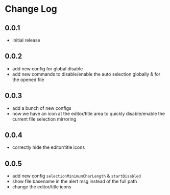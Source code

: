# Change Log

## 0.0.1

- Initial release

## 0.0.2

- add new config for global disable
- add new commands to disable/enable the auto selection globally & for the opened file

## 0.0.3

- add a bunch of new configs
- now we have an icon at the editor/title area to quickly disable/enable the current file selection mirroring

## 0.0.4

- correctly hide the editor/title icons

## 0.0.5

- add new config `selectionMinimumCharLength` & `startDisabled`
- show file basename in the alert msg instead of the full path
- change the editor/title icons
